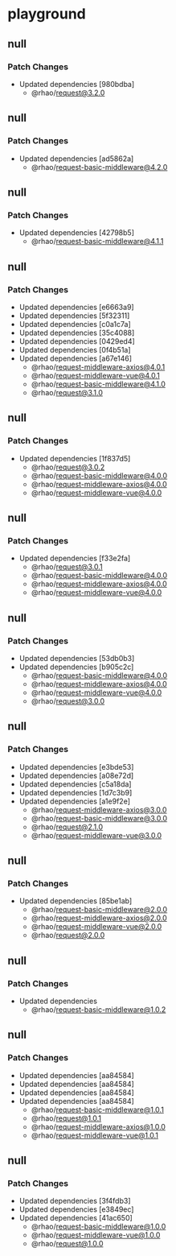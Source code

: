 # playground

## null

### Patch Changes

- Updated dependencies [980bdba]
  - @rhao/request@3.2.0

## null

### Patch Changes

- Updated dependencies [ad5862a]
  - @rhao/request-basic-middleware@4.2.0

## null

### Patch Changes

- Updated dependencies [42798b5]
  - @rhao/request-basic-middleware@4.1.1

## null

### Patch Changes

- Updated dependencies [e6663a9]
- Updated dependencies [5f32311]
- Updated dependencies [c0a1c7a]
- Updated dependencies [35c4088]
- Updated dependencies [0429ed4]
- Updated dependencies [0f4b51a]
- Updated dependencies [a67e146]
  - @rhao/request-middleware-axios@4.0.1
  - @rhao/request-middleware-vue@4.0.1
  - @rhao/request-basic-middleware@4.1.0
  - @rhao/request@3.1.0

## null

### Patch Changes

- Updated dependencies [1f837d5]
  - @rhao/request@3.0.2
  - @rhao/request-basic-middleware@4.0.0
  - @rhao/request-middleware-axios@4.0.0
  - @rhao/request-middleware-vue@4.0.0

## null

### Patch Changes

- Updated dependencies [f33e2fa]
  - @rhao/request@3.0.1
  - @rhao/request-basic-middleware@4.0.0
  - @rhao/request-middleware-axios@4.0.0
  - @rhao/request-middleware-vue@4.0.0

## null

### Patch Changes

- Updated dependencies [53db0b3]
- Updated dependencies [b905c2c]
  - @rhao/request-basic-middleware@4.0.0
  - @rhao/request-middleware-axios@4.0.0
  - @rhao/request-middleware-vue@4.0.0
  - @rhao/request@3.0.0

## null

### Patch Changes

- Updated dependencies [e3bde53]
- Updated dependencies [a08e72d]
- Updated dependencies [c5a18da]
- Updated dependencies [1d7c3b9]
- Updated dependencies [a1e9f2e]
  - @rhao/request-middleware-axios@3.0.0
  - @rhao/request-basic-middleware@3.0.0
  - @rhao/request@2.1.0
  - @rhao/request-middleware-vue@3.0.0

## null

### Patch Changes

- Updated dependencies [85be1ab]
  - @rhao/request-basic-middleware@2.0.0
  - @rhao/request-middleware-axios@2.0.0
  - @rhao/request-middleware-vue@2.0.0
  - @rhao/request@2.0.0

## null

### Patch Changes

- Updated dependencies
  - @rhao/request-basic-middleware@1.0.2

## null

### Patch Changes

- Updated dependencies [aa84584]
- Updated dependencies [aa84584]
- Updated dependencies [aa84584]
- Updated dependencies [aa84584]
  - @rhao/request-basic-middleware@1.0.1
  - @rhao/request@1.0.1
  - @rhao/request-middleware-axios@1.0.0
  - @rhao/request-middleware-vue@1.0.1

## null

### Patch Changes

- Updated dependencies [3f4fdb3]
- Updated dependencies [e3849ec]
- Updated dependencies [41ac650]
  - @rhao/request-basic-middleware@1.0.0
  - @rhao/request-middleware-vue@1.0.0
  - @rhao/request@1.0.0
